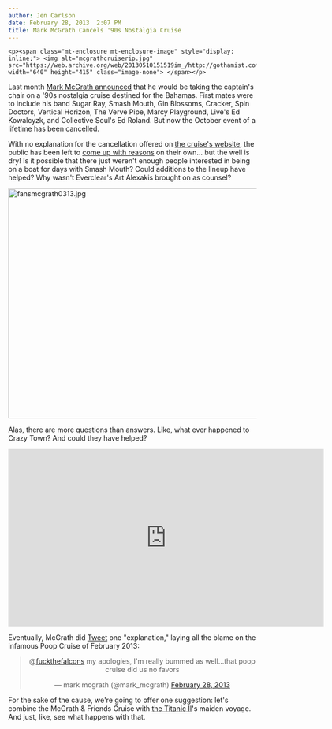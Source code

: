 ```yaml
---
author: Jen Carlson
date: February 28, 2013  2:07 PM
title: Mark McGrath Cancels '90s Nostalgia Cruise
---
```



	
	
	
	<p><span class="mt-enclosure mt-enclosure-image" style="display: inline;"> <img alt="mcgrathcruiserip.jpg" src="https://web.archive.org/web/20130510151519im_/http://gothamist.com/attachments/arts_jen/mcgrathcruiserip.jpg" width="640" height="415" class="image-none"> </span></p>

<p>Last month <a href="https://web.archive.org/web/20130510151519/http://gothamist.com/2013/01/11/these_90s_rockers_want_to_take_you.php">Mark McGrath announced</a> that he would be taking the captain&apos;s chair on a &apos;90s nostalgia cruise destined for the Bahamas. First mates were to include his band Sugar Ray, Smash Mouth, Gin Blossoms, Cracker, Spin Doctors, Vertical Horizon, The Verve Pipe, Marcy Playground, Live&apos;s Ed Kowalcyzk, and Collective Soul&apos;s Ed Roland. But now the October event of a lifetime has been cancelled.</p>

<p>With no explanation for the cancellation offered on <a href="https://web.archive.org/web/20130510151519/http://markmcgrathandfriendscruise.com/">the cruise&apos;s website</a>, the public has been left to <a href="https://web.archive.org/web/20130510151519/https://www.facebook.com/permalink.php?story_fbid=395056880589680&amp;id=355405241221511">come up with reasons</a> on their own... but the well is dry! Is it possible that there just weren&apos;t enough people interested in being on a boat for days with Smash Mouth? Could additions to the lineup have helped? Why wasn&apos;t Everclear&apos;s Art Alexakis brought on as counsel? </p>

<p><span class="mt-enclosure mt-enclosure-image" style="display: inline;"> <img alt="fansmcgrath0313.jpg" src="https://web.archive.org/web/20130510151519im_/http://gothamist.com/attachments/arts_jen/fansmcgrath0313.jpg" width="640" height="467" class="image-none"> </span></p>

<p>Alas, there are more questions than answers. Like, what ever happened to Crazy Town? And could they have helped?</p>

<p><iframe width="640" height="360" src="https://web.archive.org/web/20130510151519if_/http://www.youtube.com/embed/9uwyCGEJgG8" frameborder="0" allowfullscreen></iframe></p>

<p>Eventually, McGrath did <a href="https://web.archive.org/web/20130510151519/https://twitter.com/mark_mcgrath/status/306956376339525632">Tweet</a> one &quot;explanation,&quot; laying all the blame on the infamous Poop Cruise of February 2013: </p>

<center><blockquote class="twitter-tweet"><p>@<a href="https://web.archive.org/web/20130510151519/https://twitter.com/fuckthefalcons">fuckthefalcons</a> my apologies, I&apos;m really bummed as well...that poop cruise did us no favors</p>&#x2014; mark mcgrath (@mark_mcgrath) <a href="https://web.archive.org/web/20130510151519/https://twitter.com/mark_mcgrath/status/306956376339525632">February 28, 2013</a></blockquote>
<script async src="//web.archive.org/web/20130510151519js_/http://platform.twitter.com/widgets.js" charset="utf-8"></script></center>

<p>For the sake of the cause, we&apos;re going to offer one suggestion: let&apos;s combine the McGrath &amp; Friends Cruise with <a href="https://web.archive.org/web/20130510151519/http://gothamist.com/2012/10/03/intrepid_to_host_titanic_ii_party_k.php">the Titanic II</a>&apos;s maiden voyage. And just, like, see what happens with that.</p>
	
	
	
	
	
